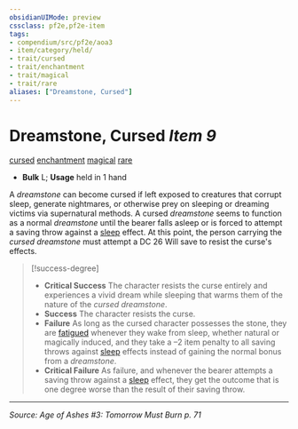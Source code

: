 ```yaml
---
obsidianUIMode: preview
cssclass: pf2e,pf2e-item
tags:
- compendium/src/pf2e/aoa3
- item/category/held/
- trait/cursed
- trait/enchantment
- trait/magical
- trait/rare
aliases: ["Dreamstone, Cursed"]
---
```

# Dreamstone, Cursed *Item 9*  
[cursed](rules/traits/cursed-gmg.md "Cursed Item Trait")  [enchantment](rules/traits/enchantment.md "Enchantment School Trait")  [magical](rules/traits/magical.md "Magical Item Trait")  [rare](rules/traits/rare.md "Rare Rarity Trait")  

- **Bulk** L; **Usage** held in 1 hand

A _dreamstone_ can become cursed if left exposed to creatures that corrupt sleep, generate nightmares, or otherwise prey on sleeping or dreaming victims via supernatural methods. A cursed _dreamstone_ seems to function as a normal _dreamstone_ until the bearer falls asleep or is forced to attempt a saving throw against a [sleep](rules/traits/sleep.md "Sleep Effect Trait") effect. At this point, the person carrying the _cursed dreamstone_ must attempt a DC 26 Will save to resist the curse's effects.

> [!success-degree] 
> - **Critical Success** The character resists the curse entirely and experiences a vivid dream while sleeping that warms them of the nature of the _cursed dreamstone_.
> - **Success** The character resists the curse.
> - **Failure** As long as the cursed character possesses the stone, they are [fatigued](rules/conditions.md#Fatigued) whenever they wake from sleep, whether natural or magically induced, and they take a –2 item penalty to all saving throws against [sleep](rules/traits/sleep.md "Sleep Effect Trait") effects instead of gaining the normal bonus from a _dreamstone_.
> - **Critical Failure** As failure, and whenever the bearer attempts a saving throw against a [sleep](rules/traits/sleep.md "Sleep Effect Trait") effect, they get the outcome that is one degree worse than the result of their saving throw.


---
*Source: Age of Ashes #3: Tomorrow Must Burn p. 71*